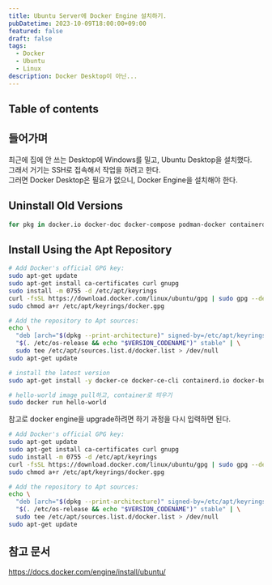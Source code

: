 ```yaml
---
title: Ubuntu Server에 Docker Engine 설치하기.
pubDatetime: 2023-10-09T18:00:00+09:00
featured: false
draft: false
tags:
  - Docker
  - Ubuntu
  - Linux
description: Docker Desktop이 아닌...
---
```


## Table of contents

## 들어가며

최근에 집에 안 쓰는 Desktop에 Windows를 밀고, Ubuntu Desktop을 설치했다.  
그래서 거기는 SSH로 접속해서 작업을 하려고 한다.  
그러면 Docker Desktop은 필요가 없으니, Docker Engine을 설치해야 한다.

## Uninstall Old Versions

```zsh
for pkg in docker.io docker-doc docker-compose podman-docker containerd runc; do sudo apt-get remove $pkg; done
```

## Install Using the Apt Repository

```zsh
# Add Docker's official GPG key:
sudo apt-get update
sudo apt-get install ca-certificates curl gnupg
sudo install -m 0755 -d /etc/apt/keyrings
curl -fsSL https://download.docker.com/linux/ubuntu/gpg | sudo gpg --dearmor -o /etc/apt/keyrings/docker.gpg
sudo chmod a+r /etc/apt/keyrings/docker.gpg

# Add the repository to Apt sources:
echo \
  "deb [arch="$(dpkg --print-architecture)" signed-by=/etc/apt/keyrings/docker.gpg] https://download.docker.com/linux/ubuntu \
  "$(. /etc/os-release && echo "$VERSION_CODENAME")" stable" | \
  sudo tee /etc/apt/sources.list.d/docker.list > /dev/null
sudo apt-get update
```

```zsh
# install the latest version
sudo apt-get install -y docker-ce docker-ce-cli containerd.io docker-buildx-plugin docker-compose-plugin
```

```zsh
# hello-world image pull하고, container로 띄우기
sudo docker run hello-world
```

참고로 docker engine을 upgrade하려면
하기 과정을 다시 입력하면 된다.

```zsh
# Add Docker's official GPG key:
sudo apt-get update
sudo apt-get install ca-certificates curl gnupg
sudo install -m 0755 -d /etc/apt/keyrings
curl -fsSL https://download.docker.com/linux/ubuntu/gpg | sudo gpg --dearmor -o /etc/apt/keyrings/docker.gpg
sudo chmod a+r /etc/apt/keyrings/docker.gpg

# Add the repository to Apt sources:
echo \
  "deb [arch="$(dpkg --print-architecture)" signed-by=/etc/apt/keyrings/docker.gpg] https://download.docker.com/linux/ubuntu \
  "$(. /etc/os-release && echo "$VERSION_CODENAME")" stable" | \
  sudo tee /etc/apt/sources.list.d/docker.list > /dev/null
sudo apt-get update
```

## 참고 문서

<https://docs.docker.com/engine/install/ubuntu/>

